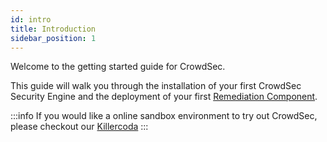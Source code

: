 ```yaml
---
id: intro
title: Introduction
sidebar_position: 1
---
```


Welcome to the getting started guide for CrowdSec.

This guide will walk you through the installation of your first CrowdSec Security Engine and the deployment of your first [Remediation Component](/bouncers/intro.md).

:::info
If you would like a online sandbox environment to try out CrowdSec, please checkout our [Killercoda](https://killercoda.com/iiamloz/scenario/crowdsec-setup)
:::
